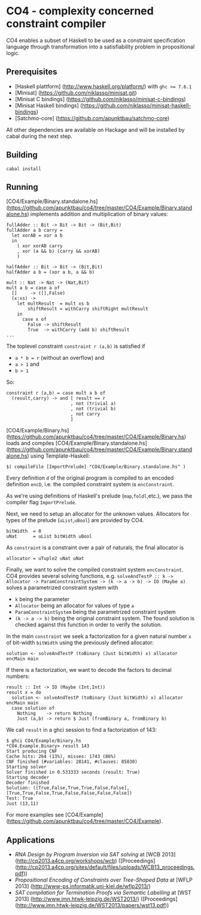 # CO4 - complexity concerned constraint compiler

CO4 enables a subset of Haskell to be used as a constraint specification language
through transformation into a satisfiability problem in propositional logic.

## Prerequisites

- [Haskell plattform] (http://www.haskell.org/platform/) with `ghc >= 7.6.1`
- [Minisat] (https://github.com/niklasso/minisat.git)
- [Minisat C bindings] (https://github.com/niklasso/minisat-c-bindings)
- [Minisat Haskell bindings] (https://github.com/niklasso/minisat-haskell-bindings)
- [Satchmo-core] (https://github.com/apunktbau/satchmo-core)

All other dependencies are available on Hackage and will be installed by 
cabal during the next step.

## Building

    cabal install

## Running

[CO4/Example/Binary.standalone.hs] (https://github.com/apunktbau/co4/tree/master/CO4/Example/Binary.standalone.hs)
implements addition and multiplication of binary values:

    fullAdder :: Bit -> Bit -> Bit -> (Bit,Bit)
    fullAdder a b carry =
      let xorAB = xor a b
      in
        ( xor xorAB carry
        , xor (a && b) (carry && xorAB)
        )

    halfAdder :: Bit -> Bit -> (Bit,Bit)
    halfAdder a b = (xor a b, a && b)

    mult :: Nat -> Nat -> (Nat,Bit)
    mult a b = case a of
      []     -> ([],False)
      (x:xs) -> 
        let multResult  = mult xs b
            shiftResult = withCarry shiftRight multResult
        in
          case x of
            False -> shiftResult
            True  -> withCarry (add b) shiftResult
    ...

The toplevel constraint `constraint r (a,b)` is satisfied if 

 - `a * b = r` (without an overflow) and
 - `a > 1` and
 - `b > 1`

So:

    constraint r (a,b) = case mult a b of
      (result,carry) -> and [ result == r
                            , not (trivial a)
                            , not (trivial b)
                            , not carry
                            ]

[CO4/Example/Binary.hs] (https://github.com/apunktbau/co4/tree/master/CO4/Example/Binary.hs)
loads and compiles 
[CO4/Example/Binary.standalone.hs] (https://github.com/apunktbau/co4/tree/master/CO4/Example/Binary.standalone.hs)
using Template-Haskell:

    $( compileFile [ImportPrelude] "CO4/Example/Binary.standalone.hs" )

Every definition `d` of the original program is compiled to an encoded
definition `encD`, i.e. the compiled constraint system is `encConstraint`.

As we're using definitions of Haskell's prelude (`map`,`foldl`,etc.), 
we pass the compiler flag `ImportPrelude`.

Next, we need to setup an allocator for the unknown values.
Allocators for types of the prelude (`uList`,`uBool`) are provided by CO4.

    bitWidth  = 8
    uNat      = uList bitWidth uBool

As `constraint` is a constraint over a pair of naturals, the final allocator is

    allocator = uTuple2 uNat uNat

Finally, we want to solve the compiled constraint system `encConstraint`.
CO4 provides several solving functions, e.g.
`solveAndTestP :: k -> Allocator -> ParamConstraintSystem -> (k -> a -> b) -> IO (Maybe a)`
solves a parametrized constraint system with 

 - `k` being the parameter
 - `Allocator` being an allocator for values of type `a`
 - `ParamConstraintSystem` being the parametrized constraint system
 - `(k -> a -> b)` being the original constraint system. The found solution is
 checked against this function in order to verify the solution.

In the main `constraint` we seek a factorization for a given natural number `x` of
bit-width `bitWidth` using the previously defined allocator:

    solution <- solveAndTestP (toBinary (Just bitWidth) x) allocator encMain main 

If there is a factorization, we want to decode the factors to decimal numbers:

    result :: Int -> IO (Maybe (Int,Int))
    result x = do
      solution <- solveAndTestP (toBinary (Just bitWidth) x) allocator encMain main 
      case solution of
        Nothing    -> return Nothing
        Just (a,b) -> return $ Just (fromBinary a, fromBinary b)
  
We call `result` in a ghci session to find a factorization of 143:

    $ ghci CO4/Example/Binary.hs
    *CO4.Example.Binary> result 143
    Start producing CNF
    Cache hits: 264 (13%), misses: 1743 (86%)
    CNF finished (#variables: 28141, #clauses: 85830)
    Starting solver
    Solver finished in 0.533333 seconds (result: True)
    Starting decoder
    Decoder finished
    Solution: ([True,False,True,True,False,False],[True,True,False,True,False,False,False,False])
    Test: True
    Just (13,11)

For more examples see [CO4/Example] (https://github.com/apunktbau/co4/tree/master/CO4/Example).

## Applications

- *RNA Design by Program Inversion via SAT solving* at [WCB 2013] (http://cp2013.a4cp.org/workshops/wcb) ([Proceedings] (http://cp2013.a4cp.org/sites/default/files/uploads/WCB13_proceedings.pdf))
- *Propositional Encoding of Constraints over Tree-Shaped Data* at [WFLP 2013] (http://www-ps.informatik.uni-kiel.de/wflp2013/) 
- *SAT compilation for Termination Proofs via Semantic Labelling* at [WST 2013] (http://www.imn.htwk-leipzig.de/WST2013/) ([Proceedings] (http://www.imn.htwk-leipzig.de/WST2013/papers/wst13.pdf))
